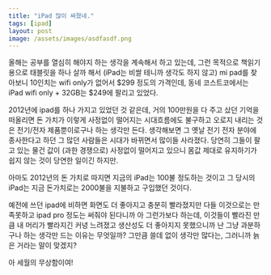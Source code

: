 ```yaml
---
title: "iPad 많이 싸졌네."
tags: [ipad]
layout: post
image: /assets/images/asdfasdf.png
---
```


올해는 공부를 열심히 해야지 하는 생각을 계속해서 하고 있는데, 그런 목적으로 책읽기 용으로 태블릿을 하나 살까 해서 (iPad는 비쌀 테니까 생각도 하지 않고) mi pad를 찾아보니 10인치는 wifi only가 없어서 $299 정도의 가격인데, 동네 코스트코에서는 iPad wifi only + 32GB는 $249에 팔리고 있었다. 

2012년에 ipad를 하나 가지고 있었던 것 같은데, 거의 100만원을 다 주고 샀던 기억을 떠올리면 돈 가치가 이렇게 사정없이 떨어지는 시대흐름에도 불구하고 오로지 내리는 것은 전기/전자 제품뿐이로구나 하는 생각만 든다. 생각해보면 그 옛날 전기 전자 분야에 종사한다고 하던 그 많던 사람들은 시대가 바뀌면서 많이들 사라졌다. 당연히 그들이 팔고 있는 물건 값이 (과한 경쟁으로) 사정없이 떨어지고 있으니 몸값 제대로 유지하기가 쉽지 않는 것이 당연한 일이긴 하지만.

아마도 2012년의 돈 가치로 따지면 지금의 iPad는 100불 정도하는 것이고 그 당시의 iPad는 지금 돈가치로는 2000불을 지불하고 구입했던 것이다. 

예전에 쓰던 ipad에 비하면 화면도 더 좋아지고 충분히 빨라졌지만 다들 이것으로는 만족못하고 ipad pro 정도는 써줘야 된다니까 아 그런가보다 하는데, 이것들이 빨라진 만큼 내 머리가 빨라지긴 커녕 느려졌고 생산성도 더 좋아지지 못했으니까 난 그냥 과분하구나 하는 생각만 드는 이유는 무엇일까? 그만큼 쓸데 없이 생각만 많다는, 그러니까 늙은 거라는 말이 맞겠지?

아 세월의 무상함이여!